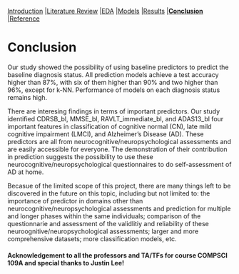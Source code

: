 [Introduction](https://mal5482.github.io/ADNI-Alzheimer-Project/index)   |[Literature Review](https://mal5482.github.io/ADNI-Alzheimer-Project/Review)   |[EDA](https://mal5482.github.io/ADNI-Alzheimer-Project/EDA)   |[Models](https://mal5482.github.io/ADNI-Alzheimer-Project/Models)   |[Results](https://mal5482.github.io/ADNI-Alzheimer-Project/Summary)   |[**Conclusion**](https://mal5482.github.io/ADNI-Alzheimer-Project/Conclusion)   |[Reference](https://mal5482.github.io/ADNI-Alzheimer-Project/Reference)

# Conclusion

Our study showed the possibility of using baseline predictors to predict the baseline diagnosis status. All prediction models achieve a test accuracy higher than 87%, with six of them higher than 90% and two higher than 96%, except for k-NN. Performance of models on each diagnosis status remains high.

There are interesing findings in terms of important predictors. Our study identified CDRSB_bl, MMSE_bl, RAVLT_immediate_bl, and ADAS13_bl four important features in classification of cognitive normal (CN), late mild cognitive impairment (LMCI), and Alzheimer’s Disease (AD). These predictors are all from neurocognitive/neuropsychological assessments and are easily accessible for everyone. The demonstration of their contribution in prediction suggests the possibility to use these neurocognitive/neuropsychological questionnaires to do self-assessment of AD at home.

Becasue of the limited scope of this project, there are many things left to be discovered in the future on this topic, including but not limited to: the importance of predictor in domains other than neurocognitive/neuropsychological assessments and prediction for multiple and longer phases within the same individuals; comparison of the questionnarie and assessment of the validlitiy and reliability of these neuroognitive/neuropsychological assessments; larger and more comprehensive datasets; more classification models, etc.




#### Acknowledgement to all the professors and TA/TFs for course COMPSCI 109A and special thanks to Justin Lee!

